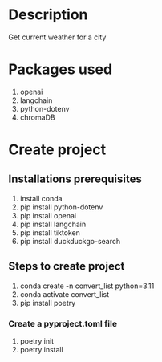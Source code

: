 # Description
Get current weather for a city

# Packages used
1. openai
2. langchain
3. python-dotenv
4. chromaDB

# Create project
## Installations prerequisites
1. install conda
2. pip install python-dotenv
3. pip install openai
4. pip install langchain
5. pip install tiktoken
6. pip install duckduckgo-search

## Steps to create project
1. conda create -n convert_list python=3.11
2. conda activate convert_list
3. pip install poetry

### Create a pyproject.toml file
1. poetry init 
2. poetry install     
